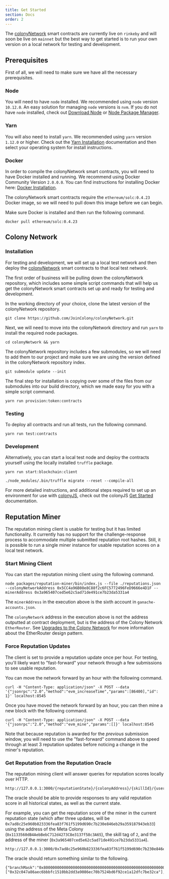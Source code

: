 ```yaml
---
title: Get Started
section: Docs
order: 2
---
```


The [colonyNetwork](https://github.com/JoinColony/colonyNetwork) smart contracts are currently live on `rinkeby` and will soon be live on `mainnet` but the best way to get started is to run your own version on a local network for testing and development.

## Prerequisites

First of all, we will need to make sure we have all the necessary prerequisites.

### Node

You will need to have `node` installed. We recommended using `node` version `10.12.0`. An easy solution for managing `node` versions is `nvm`. If you do not have `node` installed, check out [Download Node](https://nodejs.org/en/download/) or [Node Package Manager](https://github.com/creationix/nvm).

### Yarn

You will also need to install `yarn`. We recommended using `yarn` version `1.12.0` or higher. Check out the [Yarn Installation](https://yarnpkg.com/lang/en/docs/install/#mac-stable) documentation and then select your operating system for install instructions.

### Docker

In order to compile the colonyNetwork smart contracts, you will need to have Docker installed and running. We recommend using Docker Community Version `2.0.0.0`. You can find instructions for installing Docker here: [Docker Installation](https://docs.docker.com/install/).

The colonyNetwork smart contracts require the `ethereum/solc:0.4.23` Docker image, so we will need to pull down this image before we can begin.

Make sure Docker is installed and then run the following command.

```
docker pull ethereum/solc:0.4.23
```

## Colony Network

### Installation

For testing and development, we will set up a local test network and then deploy the [colonyNetwork](https://github.com/JoinColony/colonyNetwork) smart contracts to that local test network.

The first order of business will be pulling down the colonyNetwork repository, which includes some simple script commands that will help us get the colonyNetwork smart contracts set up and ready for testing and development.

In the working directory of your choice, clone the latest version of the colonyNetwork repository.

```
git clone https://github.com/JoinColony/colonyNetwork.git
```

Next, we will need to move into the colonyNetwork directory and run `yarn` to install the required node packages.

```
cd colonyNetwork && yarn
```

The colonyNetwork repository includes a few submodules, so we will need to add them to our project and make sure we are using the version defined in the colonyNetwork repository index.

```
git submodule update --init
```

The final step for installation is copying over some of the files from our submodules into our build directory, which we made easy for you with a simple script command.

```
yarn run provision:token:contracts
```

### Testing

To deploy all contracts and run all tests, run the following command.

```
yarn run test:contracts
```

### Development

Alternatively, you can start a local test node and deploy the contracts yourself using the locally installed `truffle` package.

```
yarn run start:blockchain:client

./node_modules/.bin/truffle migrate --reset --compile-all
```

For more detailed instructions, and additional steps required to set up an environment for use with [colonyJS](https://github.com/JoinColony/colonyJS), check out the colonyJS [Get Started](/colonyjs/docs-get-started/) documentation.

## Reputation Miner

The reputation mining client is usable for testing but it has limited functionality. It currently has no support for the challenge-response process to accommodate multiple submitted reputation root hashes. Still, it is possible to run a single miner instance for usable reputation scores on a local test network.

### Start Mining Client

You can start the reputation mining client using the following command.

```
node packages/reputation-miner/bin/index.js --file ./reputations.json --colonyNetworkAddress 0x5CC4a96B08e8C88f2c6FC5772496FeD9666e4D1F --minerAddress 0x3a965407ced5e62c5ad71de491ce7b23da5331a4
```

The `minerAddress` in the execution above is the sixth account in `ganache-accounts.json`.

The `colonyNetwork` address in the execution above is not the address outputted at contract deployment, but is the address of the Colony Network `EtherRouter`. See [Upgrades to the Colony Network](/colonynetwork/docs-upgrades-to-the-colony-network/) for more information about the EtherRouter design pattern.

### Force Reputation Updates

The client is set to provide a reputation update once per hour. For testing, you'll likely want to "fast-forward" your network through a few submissions to see usable reputation.

You can move the network forward by an hour with the following command.

```
curl -H "Content-Type: application/json" -X POST --data '{"jsonrpc":"2.0","method":"evm_increaseTime","params":[86400],"id": 1}' localhost:8545
```

Once you have moved the network forward by an hour, you can then mine a new block with the following command.

```
curl -H "Content-Type: application/json" -X POST --data '{"jsonrpc":"2.0","method":"evm_mine","params":[]}' localhost:8545
```

Note that because reputation is awarded for the *previous* submission window, you will need to use the "fast-forward" command above to speed through at least 3 reputation updates before noticing a change in the miner's reputation.

### Get Reputation from the Reputation Oracle

The reputation mining client will answer queries for reputation scores locally over HTTP.

```
http://127.0.0.1:3000/{reputationState}/{colonyAddress}/{skillId}/{userAddress}
```

The oracle should be able to provide responses to any valid reputation score in all historical states, as well as the current state.

For example, you can get the reputation score of the miner in the current reputation state (which after three updates, will be `0x7ad8c25e960b823336fea83f761f5199d690c7b230e846eb29a359187943eb33`) using the address of the Meta Colony (`0x1133560dB4AebBebC712d4273C8e3137f58c3A65`), the skill tag of `2`, and the address of the miner (`0x3a965407ced5e62c5ad71de491ce7b23da5331a4`).

```
http://127.0.0.1:3000/0x7ad8c25e960b823336fea83f761f5199d690c7b230e846eb29a359187943eb33/0x1133560dB4AebBebC712d4273C8e3137f58c3A65/2/0x3a965407ced5e62c5ad71de491ce7b23da5331a4
```

The oracle should return something similar to the following.

```
{"branchMask":"0x8000000000000000000000000000000000000000000000000000000000000000","siblings":["0x32c047a86aec6bbbfc1510bb2dd3a9086ec70b7524bd6f92ce1a12dfc7be32ca"],"key":"0x1133560db4aebbebc712d4273c8e3137f58c3a6500000000000000000000000000000000000000000000000000000000000000023a965407ced5e62c5ad71de491ce7b23da5331a4","value":"0x0000000000000000000000000000000000000000000000410d586a20a4c000000000000000000000000000000000000000000000000000000000000000000003","reputationAmount":"1200000000000000000000"}
```
